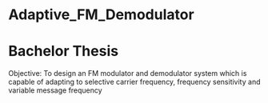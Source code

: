 # Adaptive_FM_Demodulator
# Bachelor Thesis 
Objective: To design an FM modulator and demodulator system which is capable of adapting to selective
carrier frequency, frequency sensitivity and variable message frequency
